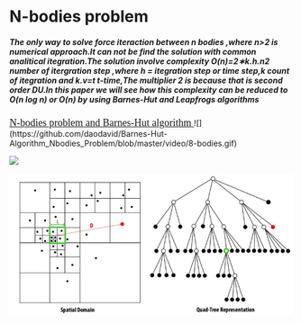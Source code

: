# N-bodies problem




##### The only way to solve force iteraction between n bodies ,where n>2 is numerical approach.It can not be find the solution with common analitical itegration.The solution involve complexity O(n)=2∗k.h.n2 number of itergration step ,where h = itegration step or time step,k count of itegration and k.v=t t-time,The multiplier 2 is because that is second order DU.In this paper we will see how this complexity can be reduced to O(n log n) or O(n) by using Barnes-Hut and Leapfrogs algorithms
 <font size="4" face = "Times New Roma" color='#3f134f' >
  <a color='blue' href="https://nbviewer.jupyter.org/github/daodavid/Barnes-Hut-Algorithm_Nbodies_Problem/blob/gh-pages/n-bodies-project.ipynb">N-bodies problem and Barnes-Hut algorithm 
</a>
</font>
![](https://github.com/daodavid/Barnes-Hut-Algorithm_Nbodies_Problem/blob/master/video/8-bodies.gif)

![](https://github.com/daodavid/Barnes-Hut-Algorithm_Nbodies_Problem/blob/master/video/3-bodies.gif)

![alt text](https://github.com/Daodavid93/Barnes-Hut-Algorithm_Nbodies_Problem/blob/master/sources/18_1.jpg)

